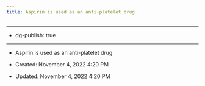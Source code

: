 ```yaml
---
title: Aspirin is used as an anti-platelet drug
---
```


- --

- dg-publish: true

- --

- Aspirin is used as an anti-platelet drug

- Created: November 4, 2022 4:20 PM

- Updated: November 4, 2022 4:20 PM
